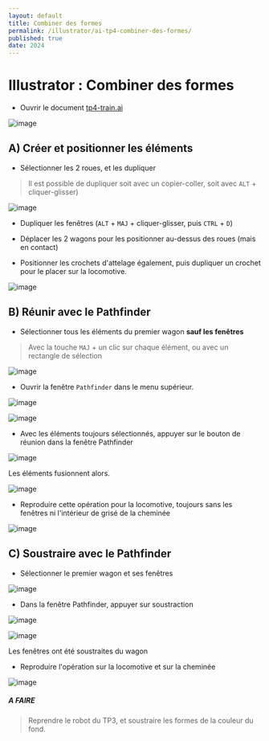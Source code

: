 ```yaml
---
layout: default
title: Combiner des formes
permalink: /illustrator/ai-tp4-combiner-des-formes/
published: true
date: 2024
---
```


# Illustrator : Combiner des formes

- Ouvrir le document  [tp4-train.ai](tp4-train.ai)
  
![image](https://github.com/user-attachments/assets/b632b36b-82d0-4c7e-9549-c7b835556f06)

## A) Créer et positionner les éléments

- Sélectionner les 2 roues, et les dupliquer
  
> Il est possible de dupliquer soit avec un copier-coller, soit avec ```ALT``` + cliquer-glisser)

![image](https://github.com/user-attachments/assets/dca92fb3-5616-43f5-95c3-7709dedcd8b5)

- Dupliquer les fenêtres (```ALT``` + ```MAJ``` + cliquer-glisser, puis ```CTRL``` + ```D```)

- Déplacer les 2 wagons pour les positionner au-dessus des roues (mais en contact)

- Positionner les crochets d'attelage également, puis dupliquer un crochet pour le placer sur la locomotive.

![image](https://github.com/user-attachments/assets/e7fe93fd-07b6-48e7-8b5b-523bfd94b6fd)

## B) Réunir avec le Pathfinder

- Sélectionner tous les éléments du premier wagon **sauf les fenêtres**

> Avec la touche ```MAJ``` + un clic sur chaque élément, ou avec un rectangle de sélection

![image](https://github.com/user-attachments/assets/9448d6e9-b757-4e6c-a74d-8a7387aed047)

- Ouvrir la fenêtre ```Pathfinder``` dans le menu supérieur.

![image](https://github.com/user-attachments/assets/1e5dd238-0f1f-44b2-aed6-100b1ad761d1)

![image](https://github.com/user-attachments/assets/05fa2a66-d8a5-44d7-9921-6b07cb216c31)

- Avec les éléments toujours sélectionnés, appuyer sur le bouton de réunion dans la fenêtre Pathfinder

![image](https://github.com/user-attachments/assets/950ef0c8-3929-4f9a-af98-c60607129c28)

Les éléments fusionnent alors.

![image](https://github.com/user-attachments/assets/9a78c19c-d8c7-4787-bc59-8305f8993c5f)

- Reproduire cette opération pour la locomotive, toujours sans les fenêtres ni l'intérieur de grisé de la cheminée

![image](https://github.com/user-attachments/assets/d35b91df-d336-49ba-9d90-88cf6bbfa7ec)

## C) Soustraire avec le Pathfinder

- Sélectionner le premier wagon et ses fenêtres

![image](https://github.com/user-attachments/assets/393fe240-73b3-4329-9f1e-a0b2fd20d512)

- Dans la fenêtre Pathfinder, appuyer sur soustraction

![image](https://github.com/user-attachments/assets/f9d54297-d9fb-4f81-8cc6-df1cc5a4f11c)

![image](https://github.com/user-attachments/assets/dc3143f2-3a27-4977-b447-0ee530e65d56)

Les fenêtres ont été soustraites du wagon

- Reproduire l'opération sur la locomotive et sur la cheminée

![image](https://github.com/user-attachments/assets/cb22cbcb-36f8-43a6-9ca4-abfe0fac6cfd)

##### A FAIRE
> Reprendre le robot du TP3, et soustraire les formes de la couleur du fond.
